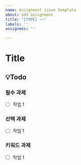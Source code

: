 ```yaml
---
name: Assignment issue template
about: add assignment
title: "[TYPE] ~~"
labels: ''
assignees: ''

---
```


# Title

## 💡Todo
### 필수 과제
- [ ] 작업 1

### 선택 과제
- [ ] 작업 1

### 키워드 과제
- [ ] 작업 1
